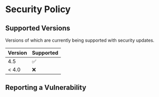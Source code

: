 # Security Policy

## Supported Versions

Versions of which are currently being supported with security updates.

| Version | Supported          |
| ------- | ------------------ |
| 4.5     | :white_check_mark: |
| < 4.0   | :x:                |

## Reporting a Vulnerability

